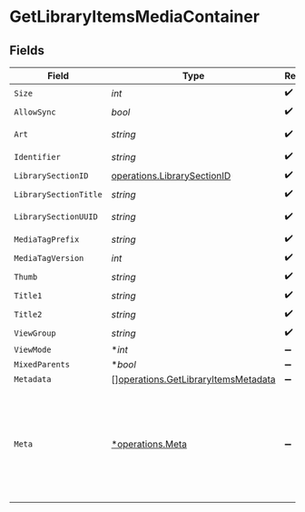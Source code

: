 # GetLibraryItemsMediaContainer


## Fields

| Field                                                                                           | Type                                                                                            | Required                                                                                        | Description                                                                                     | Example                                                                                         |
| ----------------------------------------------------------------------------------------------- | ----------------------------------------------------------------------------------------------- | ----------------------------------------------------------------------------------------------- | ----------------------------------------------------------------------------------------------- | ----------------------------------------------------------------------------------------------- |
| `Size`                                                                                          | *int*                                                                                           | :heavy_check_mark:                                                                              | N/A                                                                                             | 70                                                                                              |
| `AllowSync`                                                                                     | *bool*                                                                                          | :heavy_check_mark:                                                                              | N/A                                                                                             | true                                                                                            |
| `Art`                                                                                           | *string*                                                                                        | :heavy_check_mark:                                                                              | N/A                                                                                             | /:/resources/movie-fanart.jpg                                                                   |
| `Identifier`                                                                                    | *string*                                                                                        | :heavy_check_mark:                                                                              | N/A                                                                                             | com.plexapp.plugins.library                                                                     |
| `LibrarySectionID`                                                                              | [operations.LibrarySectionID](../../models/operations/librarysectionid.md)                      | :heavy_check_mark:                                                                              | N/A                                                                                             |                                                                                                 |
| `LibrarySectionTitle`                                                                           | *string*                                                                                        | :heavy_check_mark:                                                                              | N/A                                                                                             | Movies                                                                                          |
| `LibrarySectionUUID`                                                                            | *string*                                                                                        | :heavy_check_mark:                                                                              | N/A                                                                                             | 322a231a-b7f7-49f5-920f-14c61199cd30                                                            |
| `MediaTagPrefix`                                                                                | *string*                                                                                        | :heavy_check_mark:                                                                              | N/A                                                                                             | /system/bundle/media/flags/                                                                     |
| `MediaTagVersion`                                                                               | *int*                                                                                           | :heavy_check_mark:                                                                              | N/A                                                                                             | 1701731894                                                                                      |
| `Thumb`                                                                                         | *string*                                                                                        | :heavy_check_mark:                                                                              | N/A                                                                                             | /:/resources/movie.png                                                                          |
| `Title1`                                                                                        | *string*                                                                                        | :heavy_check_mark:                                                                              | N/A                                                                                             | Movies                                                                                          |
| `Title2`                                                                                        | *string*                                                                                        | :heavy_check_mark:                                                                              | N/A                                                                                             | Recently Released                                                                               |
| `ViewGroup`                                                                                     | *string*                                                                                        | :heavy_check_mark:                                                                              | N/A                                                                                             | movie                                                                                           |
| `ViewMode`                                                                                      | **int*                                                                                          | :heavy_minus_sign:                                                                              | N/A                                                                                             | 65592                                                                                           |
| `MixedParents`                                                                                  | **bool*                                                                                         | :heavy_minus_sign:                                                                              | N/A                                                                                             | true                                                                                            |
| `Metadata`                                                                                      | [][operations.GetLibraryItemsMetadata](../../models/operations/getlibraryitemsmetadata.md)      | :heavy_minus_sign:                                                                              | N/A                                                                                             |                                                                                                 |
| `Meta`                                                                                          | [*operations.Meta](../../models/operations/meta.md)                                             | :heavy_minus_sign:                                                                              | The Meta object is only included in the response if the `includeMeta` parameter is set to `1`.<br/> |                                                                                                 |